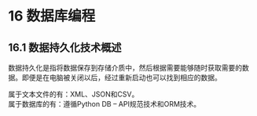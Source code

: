 # 16 数据库编程

## 16.1 数据持久化技术概述

数据持久化是指将数据保存到存储介质中，然后根据需要能够随时获取需要的数据。即便是在电脑被关闭以后，经过重新启动也可以找到相应的数据。  

属于文本文件的有：XML、JSON和CSV。  
属于数据库的有：遵循Python DB – API规范技术和ORM技术。
